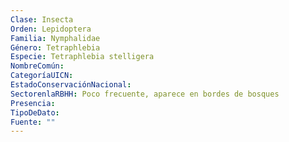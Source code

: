 ```yaml
---
Clase: Insecta
Orden: Lepidoptera
Familia: Nymphalidae
Género: Tetraphlebia
Especie: Tetraphlebia stelligera
NombreComún: 
CategoríaUICN: 
EstadoConservaciónNacional: 
SectorenlaRBHH: Poco frecuente, aparece en bordes de bosques
Presencia: 
TipoDeDato: 
Fuente: ""
---
```

